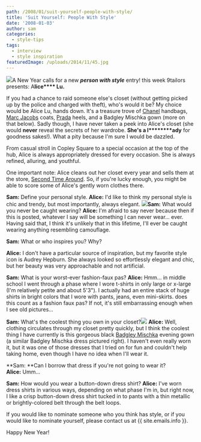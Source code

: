 ```yaml
---
path: /2008/01/suit-yourself-people-with-style/
title: 'Suit Yourself: People With Style'
date: '2008-01-03'
author: sam
categories:
  - style-tips
tags:
  - interview
  - style inspiration
featuredImage: /uploads/2014/11/45.jpg
---
```

[![](http://bp1.blogger.com/_RlJ3L7W6dBw/R3vlbFYQ-AI/AAAAAAAABXM/7wzQWUKGv9Y/s320/Alice_Oct07.JPG)](http://bp1.blogger.com/_RlJ3L7W6dBw/R3vlbFYQ-AI/AAAAAAAABXM/7wzQWUKGv9Y/s1600-h/Alice_Oct07.JPG)A New Year calls for a new **_person with style_** entry! this week 9tailors presents: A**lice**** Lu.**

If you had a chance to raid someone else's closet (without getting picked up by the police and charged with theft), who's would it be? My choice would be Alice Lu, hands down. It's a treasure trove of [Chanel](http://www.chanel.com/) handbags, [Marc Jacobs](http://www.marcjacobs.com/) coats, [Prada](http://www.prada.com/) heels, and a Badgley Mischka gown (more on that below). Sadly though, I have never taken a peek into Alice's closet (she would ****never**** reveal the secrets of her wardrobe. ****She's a l********ady**** for goodness sakes!). What a pity because I'm sure I would be dazzled.

From casual stroll in Copley Square to a special occasion at the top of the hub, Alice is always appropriately dressed for every occasion. She is always refined, alluring, and youthful.

One important note: Alice cleans out her closet every year and sells them at the store, [Second Time Around](http://www.secondtimearound.net/). So, if you're lucky enough, you might be able to score some of Alice's gently worn clothes there.

**Sam:** Define your personal style.
**Alice:** I'd like to think my personal style is chic and trendy, but most importantly, always elegant. 
[![](http://iokanaan.net/blog/images/AudreyHepburn.jpg)](http://iokanaan.net/blog/images/AudreyHepburn.jpg)**Sam:** What would you never be caught wearing?
**Alice:** I'm afraid to say never because then if this is posted, whatever I say will be something I can never wear... ever. Having said that, I think it's unlikely that in this lifetime, I'll ever be caught wearing anything resembling camouflage.

**Sam:** What or who inspires you? Why?

**Alice:** I don't have a particular source of inspiration, but my favorite style icon is Audrey Hepburn. She always looked so effortlessly elegant and chic, but her beauty was very approachable and not artificial.

**Sam:** What is your worst-ever fashion-faux pas?
**Alice:** Hmm... in middle school I went through a phase where I wore t-shirts in only large or x-large (I'm relatively petite and about 5'3"). I actually had an entire stack of huge shirts in bright colors that I wore with pants, jeans, even mini-skirts. does this count as a fashion faux pas? If not, it's still embarrassing enough when I see old pictures...

**Sam:** What's the coolest thing you own in your closet?[![](http://i1.tinypic.com/nqzj3q.jpg)](http://i1.tinypic.com/nqzj3q.jpg)
**Alice:** Well, clothing circulates through my closet pretty quickly, but I think the coolest thing I have currently is this gorgeous black [Badgley Mischka](http://www.badgleymischka.com/) evening gown (a similar Badgley Mischka dress pictured right). I haven't even really worn it, but it was one of those dresses that I tried on for fun and couldn't help taking home, even though I have no idea when I'll wear it.

**Sam: **Can I borrow that dress if you're not going to wear it?
**Alice:** Umm... 

**Sam:** How would you wear a button-down dress shirt?
**Alice:** I've worn dress shirts in various ways, depending on what phase I'm in, but right now, I like a crisp button-down dress shirt tucked in to pants with a thin metallic or brightly-colored belt through the belt loops.

If you would like to nominate someone who you think has style, or if you would like to nominate yourself, please contact us at {{ site.emails.info }}.

Happy New Year!